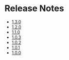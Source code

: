 Release Notes
=============

* [1.3.0](https://github.com/basho/riak-client-tools/issues?q=milestone%3Ariak-client-tools-1.3.0)
* [1.2.0](https://github.com/basho/riak-client-tools/issues?q=milestone%3Ariak-client-tools-1.2.0)
* [1.1.0](https://github.com/basho/riak-client-tools/issues?q=milestone%3Ariak-client-tools-1.1.0)
* [1.0.3](https://github.com/basho/riak-client-tools/issues?q=milestone%3Ariak-client-tools-1.0.3)
* [1.0.2](https://github.com/basho/riak-client-tools/issues?q=milestone%3Ariak-client-tools-1.0.2)
* [1.0.1](https://github.com/basho/riak-client-tools/issues?q=milestone%3Ariak-client-tools-1.0.1)
* [1.0.0](https://github.com/basho/riak-client-tools/issues?q=milestone%3Ariak-client-tools-1.0.0)
